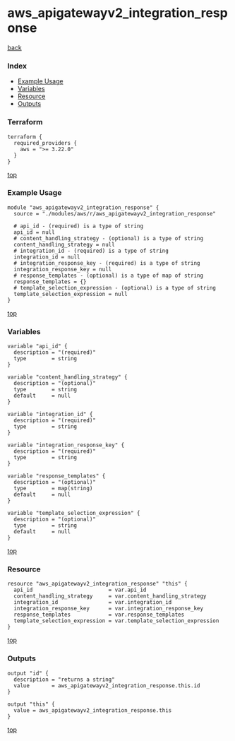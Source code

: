 # aws_apigatewayv2_integration_response
[back](../aws.md)
### Index
- [Example Usage](#example-usage)
- [Variables](#variables)
- [Resource](#resource)
- [Outputs](#outputs)
### Terraform
```hcl
terraform {
  required_providers {
    aws = ">= 3.22.0"
  }
}
```
[top](#index)
### Example Usage
```hcl
module "aws_apigatewayv2_integration_response" {
  source = "./modules/aws/r/aws_apigatewayv2_integration_response"

  # api_id - (required) is a type of string
  api_id = null
  # content_handling_strategy - (optional) is a type of string
  content_handling_strategy = null
  # integration_id - (required) is a type of string
  integration_id = null
  # integration_response_key - (required) is a type of string
  integration_response_key = null
  # response_templates - (optional) is a type of map of string
  response_templates = {}
  # template_selection_expression - (optional) is a type of string
  template_selection_expression = null
}
```
[top](#index)
### Variables
```hcl
variable "api_id" {
  description = "(required)"
  type        = string
}

variable "content_handling_strategy" {
  description = "(optional)"
  type        = string
  default     = null
}

variable "integration_id" {
  description = "(required)"
  type        = string
}

variable "integration_response_key" {
  description = "(required)"
  type        = string
}

variable "response_templates" {
  description = "(optional)"
  type        = map(string)
  default     = null
}

variable "template_selection_expression" {
  description = "(optional)"
  type        = string
  default     = null
}
```
[top](#index)

### Resource
```hcl
resource "aws_apigatewayv2_integration_response" "this" {
  api_id                        = var.api_id
  content_handling_strategy     = var.content_handling_strategy
  integration_id                = var.integration_id
  integration_response_key      = var.integration_response_key
  response_templates            = var.response_templates
  template_selection_expression = var.template_selection_expression
}
```
[top](#index)
### Outputs
```hcl
output "id" {
  description = "returns a string"
  value       = aws_apigatewayv2_integration_response.this.id
}

output "this" {
  value = aws_apigatewayv2_integration_response.this
}
```
[top](#index)
